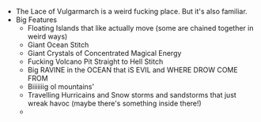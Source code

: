 - The Lace of Vulgarmarch is a weird fucking place. But it's also familiar.
- Big Features
	- Floating Islands that like actually move (some are chained together in weird ways)
	- Giant Ocean Stitch
	- Giant Crystals of Concentrated Magical Energy
	- Fucking Volcano Pit Straight to Hell Stitch
	- Big RAVINE in the OCEAN that iS EVIL and WHERE DROW COME FROM
	- Biiiiiiig ol mountains'
	- Travelling Hurricains and Snow storms and sandstorms that just wreak havoc (maybe there's something inside there!)
	-